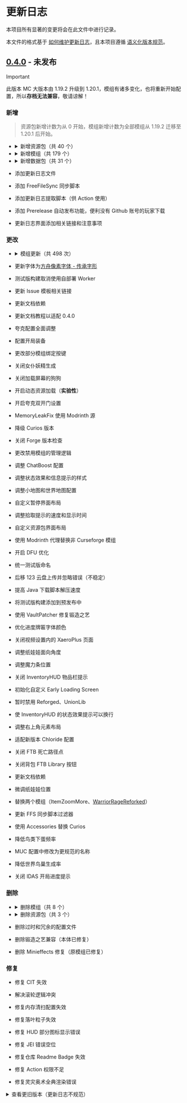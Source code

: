 # 更新日志

本项目所有显著的变更将会在此文件中进行记录。

本文件的格式基于 [如何维护更新日志](https://keepachangelog.com/zh-CN/1.1.0/)，且本项目遵循 [语义化版本规范](https://semver.org/lang/zh-CN/)。

## [0.4.0] - 未发布

> [!IMPORTANT]
>
> 此版本 MC 大版本由 1.19.2 升级到 1.20.1，模组有诸多变化，也将重新开始配置，所以**存档无法兼容**，敬请谅解！

### 新增

> 资源包新增计数为从 0 开始，模组新增计数为全部模组从 1.19.2 迁移至 1.20.1 后开始。 

- <details>

  <summary> 新增资源包（共 40 个） </summary>

  Bibliophilia、Mandala's GUI - Dark mode、AetherRegenerated、ALsPiglinsRevamped、ALsSkeletonsRevamped、ALsZombiesRevamped、AlternativeRainSounds、AnalogueWatchClock、AssortedAllays、AuthenticShadows、BeesReimagined、BettaClickSound、BetterCats、BetterChickens、BetterCows、BetterDogs、BetterMapItems、BetterPigs、BetterRabbits、BetterSheep、CubicSun&Moon、EclecticTrove、EnhancedMeetYourFight、FancyBeds、FarcrsBetterDirt、FormidableFoxes、OreVariants、OsShulkers、Rays3dLadders、Rays3dRails、RefinedStorageJappafied、SimpleBossBars、SparklesStardustLabsResourcepack、SpryzeensBetterGlint、TorchesReimagined、UpdatedAquaculture、UpdatedEngineering、VanillafiedAdvancementPlaque、VanillaTweaksEdit、Yuushya16xEdit、AeR - Blue Icestone、AeR - Consistent Bushes、AeR - Super Veridium、AeR - Vanilla Shaped
  
  </details>

- <details>

  <summary> 新增模组（共 179 个） </summary>

  Aquamirae Delight、Ars Nouveau's Flavors & Delight、Baked Delight、Barbeque's Delight、Brazilian Delight、Create: Aquatic Ambitions、Create Mechanical Spawner、Create : Misc & Things、Create: Sweets & Treats、Create：Abyss Catalysis、Create: Addon Compatibility、Delightful Burgers、Deltabox Lib、Display Delight、Effecticularity、Fruits Delight、Frycook's Delight、Jellyfishing Delight、Jellyfishing、Luncheon Meat 'S Delight、Maturi Delight、Muffin's Thai's Delight、Pizza Delight、Silent's Delight、Slavic Delight、Spanish Delight、Tofu Delight、TofuCraftReload、Trail&Tales Delight、Ube's Delight、Veggies Delight、Vintage Delight、ChoiceTheorem's Overhauled Village、Lithostitched、Terralith、alex's caves addon、Alex's Caves: Trimmed!、Alex's Caves、Ars Botania、Ars Repairing、Botanic Pledge、Botarium、Cave Delight、Chat Boost、Crash pipe、Create: Fuel & Water Information、Create: New Age、Create: Oppenheimered、Create Optical、Daily Dad、Draggable Lists、Galosphere: Spellbooks、Illage and Spell-age: Iron's Spells Addon、Immersive Machinery、Loading Backgrounds、Lodestone、Malum、Mana Unification、Create: New Age / Alex's Caves Integration、OWorld2Create、Potions Master、Satisfying Buttons、Structurify、Supernatural、Tiny Alex's Caves Tweaks、HT's TreeChop、Turtle Charging Station、World Play Time、World Preview、Aether: Lost Content Addon、AsyncParticles、Better Snowball Fight 3、Better Than Llamas、Bouncier Beds、Bountiful、BrassAmber BattleTowers、Cat Jammies、Connectible Chains、Crafting Tweaks、Create: Mobile Packages、Dimensional Dungeons、Dustrial Decor、Ender Mail、The Endergetic Expansion、Explorer's Compass Edited、Feywild、Heracles、Iglee's Library、Immersive Cooking、Immersive UI、Kambrik、Mermod、Overweight Farming、PaperDoll、Peculiars、Reactive Music、Relics、RSInfinityBooster、Sakura、Scholar、Simple Custom Early Loading、Slab Machines、Snuffles、Sophisticated Backpacks Container Blacklist、The Lost Cities、Tide、Tide's Delight、Reforged、Tumbleweed、UnionLib、Vending Machine、Warrior Rage、Yoyos、BaguetteLib、TelluriumForge、Dreadsteel、Fzzy Config、Happy Ghast Legacy、Ice and Fire Delight、Ice and Fire: Dragons、Ice And Fire Patcher、Ice and Fire: Spellbooks、Mining Speed Tooltips、Mowzie's Mobs、ShadowizardLib、Demi's Sky Arena、Subtle Effects、TetraClip、TxniLib、Wakes Reforged、Aether Addon: Gloves For All、Amethyst Extra、Aotake Sweep、Archery Expansion Squared、Archery Expansion、CloudGolem Edited、Cosmopolitan、Create: Cardboard Things、Create: Delivery Director、Create:Entity Control、Create: Escalated、Create more packages、Create More: Parallel Pipes、Create: Nuclear Shell、Create: Packagers PSI Compat、Create: Quality Of Life、Create: Remote Terminal、Daily Rewards、Datapack Load Error Fix、Demi's Enigmatic Dice、Event Wrapper、Create: Extended Wrenches、Extrabotany: Reburn、Flowerary、Forager's Insight、Forge String Unpatched、Create: Hypertubes、KubeJS Curios、Legendary Monsters、Lemon Lib、Marvelous Menagerie、MiniUtilities Flight Fix、Modonomicon、Nature's Aura Render Fix、Nature's Aura、NumericalBotany、Odd Organisms、Polar's Mad Tweaks、Revelationary、Ritchie's Projectile Library、Save Loot Tables、Spectral Decorations、Spectrum、SpectrumJEI、Squid No Glitch、Systrace、Unusual food's Delight、Unusual Prehistory、We Do Copyright

  </details>

- <details>

  <summary> 新增数据包（共 31 个） </summary>

  2032 World Height、 Alexs Mods x Tide Compat、CTOV - PneumaticCraft: Repressurized compat、CTOV - Savage and Ravage Compat、Recipes Addition - Salt Block、Integrated Dungeons and Structures- Alex's Mobs Integration、Integrated Dungeons and Structures- Biomes O' Plenty Integration、Integrated Stronghold- Alex's Mobs Integration、Integrated Stronghold- End Remastered Integration、Integrated Stronghold- The Graveyard Integration、Repurposed Structures - Advanced Peripherals Compat Datapack、Repurposed Structures - Better Desert Temples Compat Datapack、Repurposed Structures - Better Dungeons Compat Datapack、Repurposed Structures - Better Jungle Temples Compat、Repurposed Structures - Better Nether Fortress Compat Datapack、Repurposed Structures - Better Ocean Monuments Compat Datapack、Repurposed Structures - Better Witch Huts Compat Datapack、Repurposed Structures - Bygone Nether Compat Datapack、Repurposed Structures - Chef's Delight Compat Datapack、Repurposed Structures - Etched Compat Datapack、Repurposed Structures - Farmer's Delight Compat Datapack、Repurposed Structures - Friends and Foes Compat Datapack、Repurposed Structures - More Villagers Compat Datapack、Repurposed Structures - Savage & Ravage Compat Datapack、Repurposed Structures - VillagerPlus Compat Datapack、Repurposed Structures - Wares Compat Datapack、Sky Villages - Farmer's Delight Compat、Sky Villages - The Graveyard Compat、Sky Villages - Supplementaries Compat、Sky Villages - Waystones Compat、Better End Cities

  </details>

- 添加更新日志文件

- 添加 FreeFileSync 同步脚本

- 添加更新日志提取脚本（供 Action 使用）

- 添加 Prerelease 自动发布功能，便利没有 Github 账号的玩家下载

- 更新日志界面添加相关链接和注意事项

### 更改

- <details>
  
  <summary> 模组更新（共 498 次） </summary>
  
  - AllTheLeaks、Better Villages、Biomes O' Plenty、ChatImage、Create: Pattern Schematics、Create、Create Crafts & Additions、Cultural Delights、Data Anchor、Dawn Of Time、Doggy Talents Next、Exposure、Exquisito、GeckoLib、Green Delights、Hexerei、ImmediatelyFast、Create: Interiors、Modular Golems、Moonlight Lib、Sophisticated Backpacks、Stardew Fishing、Touhou Little Maid、WATERFrAMES、WATERMeDIA、Workshop for handsome adventurer、XaeroPlus、Xaero's Minimap
  - AllTheLeaks、Ars Nouveau's Flavors & Delight、Artifacts、Ascended Quark、Balm、Bubble boots、Corpse x Curios API Compat、Crabber's Delight、Create: Central Kitchen、Create : Creating Space、Create Encased、Create: Framed、Create Mechanical Spawner、Create、CustomSkinLoader、Data Anchor、Enhanced Celestials、Entity Culling、FastSuite、Friends&Foes、Create: Garnished、GeckoLib、Goety、Hopo Better Mineshaft、Hopo Better Ruined Portals、Hopo Better Underwater Ruins、I18nUpdateMod、Integrated Dungeons and Structures、Immersive Aircraft、L2 Library、L_Ender 's Cataclysm、Loot Integrations、Not Enough Animations、Pineapple Delight、Quark、Moonlight Lib、Smarter Farmers、Save My Shaky Network、Some Assembly Required、Sophisticated Core、Sound Physics Remastered、Stardew Fishing、Supplementaries、Towers of the Wild Modded、TrashSlot、Urkaz Moon Tools、WATERMeDIA、What Are They Up To、Villager Workers、YetAnotherConfigLib、Zeta
  - AllTheLeaks、Ars Elemental、Artifacts、Balm、Biomes O' Plenty、Blueprint、Botania、Chat Heads、Chloride、ChoiceTheorem's Overhauled Village、Collective、Cookielicious、Crash Assistant、Create: Central Kitchen、Create: Connected、Create Deco、Create: Deepfried、Create Encased、Create: Framed、Create: Trading Floor、CreativeCore、Cultural Delights、Dimensional Dungeons、Doggy Talents Next、Drippy Loading Screen、Ender's Delight、Exquisito、Extra Disks、ExtraSounds Next、FancyMenu、Flerovium、FLIB、Create: Garnished、Goety、Guns Without Roses、Hearths、Integrated API、Iron's Spells 'n Spellbooks、The New Shutters、L_Ender 's Cataclysm、Luncheon Meat 'S Delight、Meet Your Fight、ModernFix、Modular Golems、mutil、Oreganized、Polymorph、Puzzles Lib、Moonlight Lib、Simple Custom Early Loading、Save My Shaky Network、Sophisticated Backpacks、Sophisticated Core、Sophisticated Storage、Sound Physics Remastered、Stardew Fishing、Structure Essentials、Supplementaries、Tetra、ThreatenGL、TofuCraftReload、Trail&Tales Delight、Upgrade Aquatic、WATERFrAMES、WorldComment、Xtra Arrows、Yuushya Townscape、Zeta
  - Alex's Caves Delight、AllTheLeaks、Almost Unified、Ars Botania、AsyncParticles、Brazilian Delight、Chat Heads、Chloride、ChoiceTheorem's Overhauled Village、Collective、Create: Copycats+、Crash Assistant、Create: Aquatic Ambitions、Create: Enchantable Machinery、Create: Metallurgy、Create: Mobile Packages、Create: Mortar - Mango Edition、Create: New Age、Curios API、Data Anchor、Deltabox Lib、dixta's Armory、Doggy Talents Next、Ender's Delight、Explorer's Compass Edited、Exposure、Flerovium、Forgery、FTB Chunks、GroovyModLoader、Goety & Spillage、Goety、Great Scrollable Tooltips、Immersive Machinery、Iron's Spells 'n Spellbooks、JeremySeq's Damage Indicators、Kiwi、The New Shutters、Modular Golems、Onion Onion、PaperDoll、Polymorph、Quark、Sakura、Moonlight Lib、Save My Shaky Network、Some Assembly Required、Sophisticated Backpacks、Sophisticated Core、Sophisticated Storage Create Integration、Sophisticated Storage、Stack Refill、Stardew Fishing、Starter Kit、Supplementaries、Trail&Tales Delight、Vault Patcher、WATERMeDIA、XaeroPlus、Xtra Arrows、Zeta
  - Ars Nouveau's Flavors & Delight、Art of Forging: A Tetra Addon、AsyncParticles、Balm、Blended Compat、Chloride、Corpse x Curios API Compat、Crash Assistant、Create: Central Kitchen、Create: Connected、Create Jetpack、Create Mechanical Spawner、Create: Power Loader、Create Railways Navigator、Data Anchor、Dawn Of Time、Deep Aether、Doggy Talents Next、Dungeons Enhanced Lootintegrations Addon、Dungeons Enhanced、Extreme sound muffler、FancyMenu、Flerovium、Forgery、Framework、Fruits Delight、Goety、Immersive Armors、In Control、L_Ender 's Cataclysm、Lithostitched、Loot Integrations: Bygone Nether & It Takes a Pillage、Loot Integrations: Hopo Better Mineshaft, Ruins & Portals、Loot Integrations: Moog's Voyager, Soaring, End & Nether Structures、Loot Integrations: Structory & Towers、Loot Integrations: Towns and Towers、Loot Integrations、ModernFix、My Nether's Delight、Mysterious Mountain Lib、ParCool、Repurposed Structures、Scholar、Moonlight Lib、Snow! Real Magic!、Sophisticated Backpacks、Sophisticated Core、Sophisticated Storage Create Integration、Sophisticated Storage、Tide、Trade Cycling、Turtle Charging Station、Loot Integrations: Randomized Loot Compatibility、Waystones、Workshop for handsome adventurer、World Comment、XaeroPlus、Xaero's Minimap、Xaero's World Map、Yung Structures Addon for Loot Integrations
  - Advanced Peripherals、The Aether: Redux、Alex's Caves Delight、Almost Unified、Armourer's Workshop、Ars Botania、AsyncParticles、Bad Horse Fix、Balm、Better Villages、Champions Unofficial、Chloride、Companion、Compressed Creativity、Convenient Curios Container、Create: Copycats+、CorgiLib、Corpse x Curios API Compat、Corpse、Crash Assistant、Create Big Cannons、Create: Connected、Create: Enchantable Machinery、Create: Framed、Create Jetpack、Create: Mobile Packages、Create: Power Loader、Create Railways Navigator、Create、Dawn Of Time、Death Quotes、Delightful、Doggy Talents Next、Dungeons Enhanced、Exposure、Exquisito、Farmer's Delight、Flerovium、Forgery、Fzzy Config、GeckoLib、Goety & Spillage、Goety、Happy Ghast Legacy、Hopo Better Mineshaft、In Control!、Infinity Buttons、Just Enough Items、Loot Integrations、Malum、MmmMmmMmmMmm、ModernFix、Modpack Update Checker、Modular Golems、Monobank、Moog's Voyager Structures、Mowzie's Mobs、Oreganized、ParCool、MrCrayfish's Furniture Mod: Refurbished、Moonlight Lib、Demi's Sky Arena、Save My Shaky Network、Sophisticated Backpacks、Sophisticated Core、Sophisticated Storage Create Integration、Sophisticated Storage、Storage Drawers、Structurify、Subtle Effects、Supplementaries、TetraClip、Tide、Tide's Delight、Reforged、TofuCraftReload、Trail&Tales Delight、Ube's Delight、UnionLib、WATERMeDIA、Waystones
  - Armourer's Workshop、Ars Nouveau、AsyncParticles、Brazilian Delight、CC: Tweaked、Chalk、Champions Unofficial、Citadel、Corn Delight、Crash Assistant、Create: Aquatic Ambitions、Create Big Cannons、Create: Connected、Create: Enchantable Machinery、Create: The Factory Must Grow、Create Mechanical Spawner、Create: Mobile Packages、Create Railways Navigator、Create Utilities、Cuisine Delight、Cultural Delights、CustomSkinLoader、Deltabox Lib、Elytra Physics、Entity Culling、Fast IP Ping、FootprintParticle、GeckoLib、Goety & Spillage、Goety - The Dark Arts、Happy Ghast Legacy、Hearths、Integrated Dungeons and Structures、In Control、Just Enough Characters、L_Ender 's Cataclysm、Lithostitched、Loot Integrations: Moog's Voyager, Soaring, End & Nether Structures、Meet Your Fight、MemorySweep、Mini Effects (Forge)、Modpack Update Checker、Modular Golems、Mysterious Mountain Lib、MythicBotany、Not Enough Animations、Oreganized、Packet Fixer、Packing Tape、Raised、Moonlight Lib、Demi's Sky Arena、Save My Shaky Network、Sophisticated Backpacks、Sophisticated Core、Sophisticated Storage、Spawner Head、Storage Delight、Structurify、The Lost Cities、Reforged、UnionLib、WATERFrAMES: Multimedia Displays、XaeroPlus
  - AsyncParticles、Bagus Lib、Balm、Brazilian Delight、CC: Tweaked、Champions Unofficial、Convenient Curios Container、Cosmopolitan、Crafting Tweaks、Crash Assistant、Create: Bitterballen、Create Encased、Create:Entity Control、Create: The Factory Must Grow、Create: Metallurgy、Create: Mobile Packages 、Create More: Parallel Pipes、Create: Quality Of Life、Create:AbyssCatalysis、Dave's Potioneering、Dawn Of Time、Delightful、Demi's Enigmatic Dice、DoesPotatoTick?、Doggy Talents Next、Ecologics、Entity Culling Fabric/Forge、Event Wrapper、Explorer's Compass Edited、Create: Extended Wrenches、Extrabotany: Reburn、FancyMenu、Flerovium、Forager's Insight、FTB Library (Forge)、Fzzy Config、GeckoLib、You've Goat to be Kidding Me!、Goety - The Dark Arts、Great Scrollable Tooltips、Create: Hypertubes、Integrated Dungeons and Structures、ImmediatelyFast、Immersive Aircraft [Fabric/Forge]、KleeSlabs 、L2 Library、L_Ender 's Cataclysm、Limitless Concert、Lithostitched、Loot Integrations: Integrated Dungeons, Villages & Strongholds & Cataclysm、Macaw's Windows、Meet Your Fight、ModernFix、Modular Golems、Not Enough Animations、Packet Fixer、PaperDoll、ParCool! ~ Minecraft Parkour ~、Repurposed Structures (Neoforge/Forge)、Sakura、Moonlight Lib、Demi's Sky Arena、Create Slice & Dice、Save My Shaky Network、Snow! Real Magic! ⛄ (Neo/Forge)、Sophisticated Backpacks、Sophisticated Core、Sophisticated Storage、Sound Physics Remastered、Stack Refill、Structure Essentials[Forge/Fabric]、Structurify、Supplementaries、ThreatenGL、Tide、TofuCraftReload、Unusual food's Delight、Veggies Delight (A Farmer's Delight Add-on)、Visual Workbench、WATERMeDIA: Multimedia API、Waystones、Workshop for handsome adventurer、XaeroPlus、Xaero's Minimap、Xaero's World Map
  
  </details>
  
- 更新字体为[方舟像素字体 - 传承字形](https://github.com/TakWolf/ark-pixel-font-inherited)

- 测试版构建取消使用自部署 Worker

- 更新 Issue 模板相关链接

- 更新文档依赖

- 更新文档教程以适配 0.4.0

- 夸克配置全面调整

- 配置开局装备

- 更改部分模组绑定按键

- 关闭女仆妖精生成

- 关闭加载屏幕的狗狗

- 开启动态资源加载（**实验性**）

- 开启夸克双开门设置

- MemoryLeakFix 使用 Modrinth 源

- 降级 Curios 版本

- 关闭 Forge 版本检查

- 更改禁用模组的管理逻辑

- 调整 ChatBoost 配置

- 调整状态效果和信息提示的样式

- 调整小地图和世界地图配置

- 自定义暂停界面布局

- 调整拾取提示的速度和显示时间

- 自定义资源包界面布局

- 使用 Modrinth 代理替换非 Curseforge 模组

- 开启 DFU 优化

- 统一测试版命名

- 后移 123 云盘上传并忽略错误（不稳定）

- 提高 Java 下载脚本解压速度

- 将测试版构建添加到预发布中

- 使用 VaultPatcher 修复锻造之艺

- 优化进度牌匾字体颜色

- 关闭视频设置内的 XaeroPlus 页面

- 调整纸娃娃面向角度

- 调整魔力条位置

- 关闭 InventoryHUD 物品栏提示

- 初始化自定义 Early Loading Screen

- 暂时禁用 Reforged、UnionLib

- 使 InventoryHUD 的状态效果提示可以换行

- 调整右上角元素布局

- 适配新版本 Chloride 配置

- 关闭 FTB 死亡路径点

- 关闭背包 FTB Library 按钮

- 更新文档依赖

- 微调纸娃娃位置

- 替换两个模组（ItemZoomMore、[WarriorRageReforked](https://github.com/CuBr202/Warrior-Rage)）
  
- 更新 FFS 同步脚本过滤器

- 使用 Accessories 替换 Curios

- 降低鸟类下蛋频率

- MUC 配置中修改为更规范的名称

- 降低世界鸟巢生成率

- 关闭 IDAS 开局进度提示

### 删除

- <details>

  <summary> 删除模组（共 8 个） </summary>
  
  ChatImage、Display Delight、Screenshot Sharing、UtilitX、Aquaculture、Aquaculture Delight、Create: Trading Floor、Touhou Little Maid
  
  </details>
  
- <details>

  <summary> 删除资源包（共 3 个） </summary>
  
  Updated Aquaculture、Yuushya 16x、Formidable Foxes
  
  </details>
  
- 删除过时和冗余的配置文件

- 删除锻造之艺兼容（本体已修复）

- 删除 Minieffects 修复（原模组已修复）

### 修复

- 修复 CIT 失效

- 解决滚轮逻辑冲突

- 修复内存清扫配置失效

- 修复落叶粒子失效

- 修复 HUD 部分图标显示错误

- 修复 JEI 错误空位

- 修复仓库 Readme Badge 失效

- 修复 Action 权限不足

- 修复灵灾奥术全典渲染错误

<details>

<summary> 查看更旧版本（更新日志不规范） </summary>

## [0.3.0] - 2025-02-27

更新日志详见：https://github.com/QianFuv/Miracles-Journey/blob/0.3.0/pack/versions/0.3.0/changelog.txt

更新明细对比：https://github.com/QianFuv/Miracles-Journey/compare/0.2.0...0.3.0

## [0.2.0] - 2024-12-07

更新开发流程的第一个版本，内容颇多不一一描述。

## [0.1.3] - 2024-09-28

更新日志详见：https://github.com/QianFuv/Miracles-Journey-Old/blob/Beta-0.1.3/CHANGELOG.md

更新明细对比：https://github.com/QianFuv/Miracles-Journey-Old/compare/Beta-0.1.2...Beta-0.1.3

## [0.1.2] - 2024-07-24

更新日志详见：https://github.com/QianFuv/Miracles-Journey-Old/blob/Beta-0.1.2/CHANGELOG.md

更新明细对比：https://github.com/QianFuv/Miracles-Journey-Old/compare/Beta-0.1.1...Beta-0.1.2

## [0.1.1] - 2024-06-23

更新日志详见：https://github.com/QianFuv/Miracles-Journey-Old/blob/Beta-0.1.1/CHANGELOG.md

更新明细对比：https://github.com/QianFuv/Miracles-Journey-Old/compare/Beta-0.1.0...Beta-0.1.1

## [0.1.0] - 2024-06-02

更新日志详见：https://github.com/QianFuv/Miracles-Journey-Old/blob/Beta-0.1.0/CHANGELOG.md

更新明细对比：https://github.com/QianFuv/Miracles-Journey-Old/compare/Beta-0.0.9...Beta-0.1.0

## [0.0.9] - 2024-05-08

更新日志详见：https://github.com/QianFuv/Miracles-Journey-Old/blob/Beta-0.0.9/CHANGELOG.md

更新明细对比：https://github.com/QianFuv/Miracles-Journey-Old/compare/Beta-0.0.8...Beta-0.0.9

## [0.0.8] - 2024-03-22

更新日志详见：https://github.com/QianFuv/Miracles-Journey-Old/blob/Beta-0.0.8/CHANGELOG.md

更新明细对比：https://github.com/QianFuv/Miracles-Journey-Old/compare/Beta-0.0.7...Beta-0.0.8

## [0.0.7] - 2024-01-17

更新日志详见：https://github.com/QianFuv/Miracles-Journey-Old/blob/Beta-0.0.7/CHANGELOG.md

更新明细对比：https://github.com/QianFuv/Miracles-Journey-Old/compare/Beta-0.0.6...Beta-0.0.7

## [0.0.6] - 2023-12-18

Full Changelog: https://github.com/QianFuv/Miracles-Journey-Old/compare/Beta-0.0.5...Beta-0.0.6

## [0.0.5] - 2023-12-10

Full Changelog: https://github.com/QianFuv/Miracles-Journey-Old/compare/Beta-0.0.4...Beta-0.0.5

## [0.0.4] - 2023-12-02

Full Changelog: https://github.com/QianFuv/Miracles-Journey-Old/compare/Beta-0.0.3...Beta-0.0.4

## [0.0.3] - 2023-11-21

Full Changelog: https://github.com/QianFuv/Miracles-Journey-Old/compare/Beta-0.0.2...Beta-0.0.3

## [0.0.2] - 2023-11-14

Full Changelog: https://github.com/QianFuv/Miracles-Journey-Old/compare/Beta-0.0.1...Beta-0.0.2

## [0.0.1] - 2023-10-27

Full Changelog: https://github.com/QianFuv/Miracles-Journey-Old/commits/Beta-0.0.1

</details>


[0.4.0]: https://github.com/QianFuv/Miracles-Journey/compare/0.3.0...main
[0.3.0]: https://github.com/QianFuv/Miracles-Journey/compare/0.2.0...0.3.0
[0.2.0]: https://github.com/QianFuv/Miracles-Journey/commits/0.2.0/
[0.1.3]: https://github.com/QianFuv/Miracles-Journey-Old/compare/Beta-0.1.2...Beta-0.1.3
[0.1.2]: https://github.com/QianFuv/Miracles-Journey-Old/compare/Beta-0.1.1...Beta-0.1.2
[0.1.1]: https://github.com/QianFuv/Miracles-Journey-Old/compare/Beta-0.1.0...Beta-0.1.1
[0.1.0]: https://github.com/QianFuv/Miracles-Journey-Old/compare/Beta-0.0.9...Beta-0.1.0
[0.0.9]: https://github.com/QianFuv/Miracles-Journey-Old/compare/Beta-0.0.8...Beta-0.0.9
[0.0.8]: https://github.com/QianFuv/Miracles-Journey-Old/compare/Beta-0.0.7...Beta-0.0.8
[0.0.7]: https://github.com/QianFuv/Miracles-Journey-Old/compare/Beta-0.0.6...Beta-0.0.7
[0.0.6]: https://github.com/QianFuv/Miracles-Journey-Old/compare/Beta-0.0.5...Beta-0.0.6
[0.0.5]: https://github.com/QianFuv/Miracles-Journey-Old/compare/Beta-0.0.4...Beta-0.0.5
[0.0.4]: https://github.com/QianFuv/Miracles-Journey-Old/compare/Beta-0.0.3...Beta-0.0.4
[0.0.3]: https://github.com/QianFuv/Miracles-Journey-Old/compare/Beta-0.0.2...Beta-0.0.3
[0.0.2]: https://github.com/QianFuv/Miracles-Journey-Old/compare/Beta-0.0.1...Beta-0.0.2
[0.0.1]: https://github.com/QianFuv/Miracles-Journey-Old/commits/Beta-0.0.1